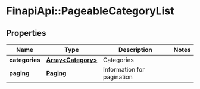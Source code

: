 # FinapiApi::PageableCategoryList

## Properties
Name | Type | Description | Notes
------------ | ------------- | ------------- | -------------
**categories** | [**Array&lt;Category&gt;**](Category.md) | Categories | 
**paging** | [**Paging**](Paging.md) | Information for pagination | 


